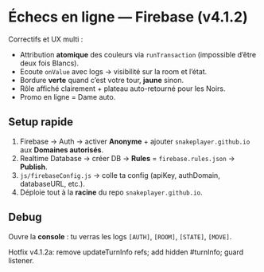 # Échecs en ligne — Firebase (v4.1.2)

Correctifs et UX multi :
- Attribution **atomique** des couleurs via `runTransaction` (impossible d’être deux fois Blancs).
- Ecoute `onValue` avec logs → visibilité sur la room et l’état.
- Bordure **verte** quand c’est votre tour, **jaune** sinon.
- Rôle affiché clairement + plateau auto-retourné pour les Noirs.
- Promo en ligne = Dame auto.

## Setup rapide
1. Firebase → Auth → activer **Anonyme** + ajouter `snakeplayer.github.io` aux **Domaines autorisés**.
2. Realtime Database → créer DB → **Rules** = `firebase.rules.json` → **Publish**.
3. `js/firebaseConfig.js` → colle ta config (apiKey, authDomain, databaseURL, etc.).
4. Déploie tout à la **racine** du repo `snakeplayer.github.io`.

## Debug
Ouvre la **console** : tu verras les logs `[AUTH]`, `[ROOM]`, `[STATE]`, `[MOVE]`.


Hotfix v4.1.2a: remove updateTurnInfo refs; add hidden #turnInfo; guard listener.
